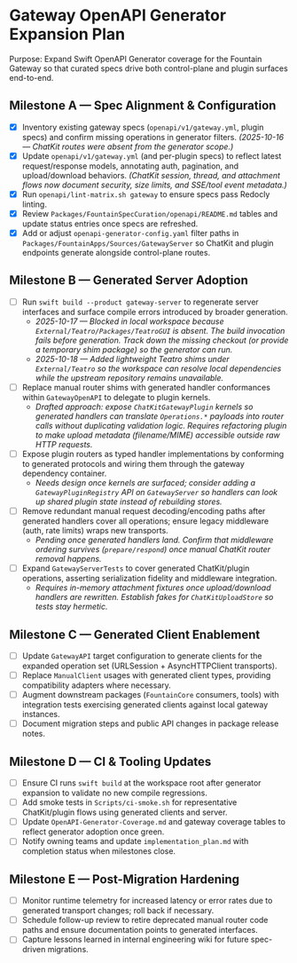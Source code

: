 # Gateway OpenAPI Generator Expansion Plan

Purpose: Expand Swift OpenAPI Generator coverage for the Fountain Gateway so that curated specs drive both control-plane and plugin surfaces end-to-end.

## Milestone A — Spec Alignment & Configuration
- [x] Inventory existing gateway specs (`openapi/v1/gateway.yml`, plugin specs) and confirm missing operations in generator filters. _(2025-10-16 — ChatKit routes were absent from the generator scope.)_
- [x] Update `openapi/v1/gateway.yml` (and per-plugin specs) to reflect latest request/response models, annotating auth, pagination, and upload/download behaviors. _(ChatKit session, thread, and attachment flows now document security, size limits, and SSE/tool event metadata.)_
- [x] Run `openapi/lint-matrix.sh gateway` to ensure specs pass Redocly linting.
- [x] Review `Packages/FountainSpecCuration/openapi/README.md` tables and update status entries once specs are refreshed.
- [x] Add or adjust `openapi-generator-config.yaml` filter paths in `Packages/FountainApps/Sources/GatewayServer` so ChatKit and plugin endpoints generate alongside control-plane routes.

## Milestone B — Generated Server Adoption
- [ ] Run `swift build --product gateway-server` to regenerate server interfaces and surface compile errors introduced by broader generation.
  - _2025-10-17 — Blocked in local workspace because `External/Teatro/Packages/TeatroGUI` is absent. The build invocation fails before generation. Track down the missing checkout (or provide a temporary shim package) so the generator can run._
  - _2025-10-18 — Added lightweight Teatro shims under `External/Teatro` so the workspace can resolve local dependencies while the upstream repository remains unavailable._
- [ ] Replace manual router shims with generated handler conformances within `GatewayOpenAPI` to delegate to plugin kernels.
  - _Drafted approach: expose `ChatKitGatewayPlugin` kernels so generated handlers can translate `Operations.*` payloads into router calls without duplicating validation logic. Requires refactoring plugin to make upload metadata (filename/MIME) accessible outside raw HTTP requests._
- [ ] Expose plugin routers as typed handler implementations by conforming to generated protocols and wiring them through the gateway dependency container.
  - _Needs design once kernels are surfaced; consider adding a `GatewayPluginRegistry` API on `GatewayServer` so handlers can look up shared plugin state instead of rebuilding stores._
- [ ] Remove redundant manual request decoding/encoding paths after generated handlers cover all operations; ensure legacy middleware (auth, rate limits) wraps new transports.
  - _Pending once generated handlers land. Confirm that middleware ordering survives (`prepare/respond`) once manual ChatKit router removal happens._
- [ ] Expand `GatewayServerTests` to cover generated ChatKit/plugin operations, asserting serialization fidelity and middleware integration.
  - _Requires in-memory attachment fixtures once upload/download handlers are rewritten. Establish fakes for `ChatKitUploadStore` so tests stay hermetic._

## Milestone C — Generated Client Enablement
- [ ] Update `GatewayAPI` target configuration to generate clients for the expanded operation set (URLSession + AsyncHTTPClient transports).
- [ ] Replace `ManualClient` usages with generated client types, providing compatibility adapters where necessary.
- [ ] Augment downstream packages (`FountainCore` consumers, tools) with integration tests exercising generated clients against local gateway instances.
- [ ] Document migration steps and public API changes in package release notes.

## Milestone D — CI & Tooling Updates
- [ ] Ensure CI runs `swift build` at the workspace root after generator expansion to validate no new compile regressions.
- [ ] Add smoke tests in `Scripts/ci-smoke.sh` for representative ChatKit/plugin flows using generated clients and server.
- [ ] Update `OpenAPI-Generator-Coverage.md` and gateway coverage tables to reflect generator adoption once green.
- [ ] Notify owning teams and update `implementation_plan.md` with completion status when milestones close.

## Milestone E — Post-Migration Hardening
- [ ] Monitor runtime telemetry for increased latency or error rates due to generated transport changes; roll back if necessary.
- [ ] Schedule follow-up review to retire deprecated manual router code paths and ensure documentation points to generated interfaces.
- [ ] Capture lessons learned in internal engineering wiki for future spec-driven migrations.
